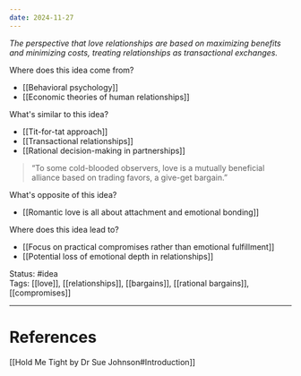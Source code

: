 ```yaml
---
date: 2024-11-27
---
```

_The perspective that love relationships are based on maximizing benefits and minimizing costs, treating relationships as transactional exchanges._

Where does this idea come from?  
- [[Behavioral psychology]]
- [[Economic theories of human relationships]]

What's similar to this idea?  
- [[Tit-for-tat approach]]
- [[Transactional relationships]]
- [[Rational decision-making in partnerships]]

> “To some cold-blooded observers, love is a mutually beneficial alliance based on trading favors, a give-get bargain.”

What's opposite of this idea?  
- [[Romantic love is all about attachment and emotional bonding]]

Where does this idea lead to?  
- [[Focus on practical compromises rather than emotional fulfillment]]
- [[Potential loss of emotional depth in relationships]]

Status: #idea  
Tags:  [[love]], [[relationships]], [[bargains]], [[rational bargains]], [[compromises]]

---
# References
[[Hold Me Tight by Dr Sue Johnson#Introduction]]